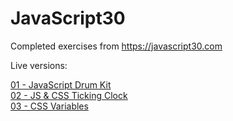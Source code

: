 # JavaScript30

Completed exercises from https://javascript30.com

Live versions:

<a href="https://collinferry.github.io/javascript30/01%20-%20JavaScript%20Drum%20Kit/index.html">01 - JavaScript Drum Kit</a></br>
<a href="https://collinferry.github.io/javascript30/02%20-%20JS%20%2B%20CSS%20Clock/index.html">02 - JS & CSS Ticking Clock</a></br>
<a href="https://collinferry.github.io/javascript30/03%20-%20CSS%20Variables/index.html">03 - CSS Variables</a>
